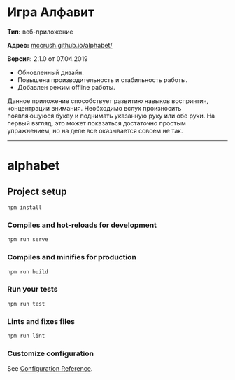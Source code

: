# Игра Алфавит

**Тип:** веб-приложение

**Адрес:** [mccrush.github.io/alphabet/](https://mccrush.github.io/alphabet/)

**Версия:** 2.1.0 от 07.04.2019

- Обновленный дизайн.
- Повышена производительность и стабильность работы.
- Добавлен режим offline работы.

Данное приложение способствует развитию навыков восприятия, концентрации внимания. Необходимо вслух произносить появляющуюся букву и поднимать указанную руку или обе руки. На первый взгляд, это может показаться достаточно простым упражнением, но на деле все оказывается совсем не так.

---

# alphabet

## Project setup
```
npm install
```

### Compiles and hot-reloads for development
```
npm run serve
```

### Compiles and minifies for production
```
npm run build
```

### Run your tests
```
npm run test
```

### Lints and fixes files
```
npm run lint
```

### Customize configuration
See [Configuration Reference](https://cli.vuejs.org/config/).
